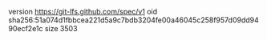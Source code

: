 version https://git-lfs.github.com/spec/v1
oid sha256:51a074d1fbbcea221d5a9c7bdb3204fe00a46045c258f957d09dd9490ecf2e1c
size 3503
